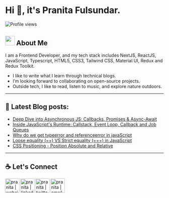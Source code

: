 # Hi 👋, it's Pranita Fulsundar.

![Profile views](https://visitor-badge.laobi.icu/badge?page_id=pranita09.repoName)<br/>

## <img src="https://media.giphy.com/media/ObNTw8Uzwy6KQ/giphy.gif" width="30px">&nbsp;About Me

I am a Frontend Developer, and my tech stack includes NextJS, ReactJS, JavaScript, Typescript, HTML5, CSS3, Tailwind CSS, Material UI, Redux and Redux Toolkit.

* I like to write what I learn through technical blogs.
* I’m looking forward to collaborating on open-source projects.
* Outside tech, I like to read, listen to music, and explore nature outdoors.

---

## 📕 Latest Blog posts:

- <a href="https://pranita.hashnode.dev/deep-dive-into-asynchronous-js-callbacks-promises-async-await">Deep Dive into Asynchronous JS: Callbacks, Promises & Async-Await</a>
- <a href="https://pranita.hashnode.dev/inside-javascripts-runtime-callstack-event-loop-callback-and-job-queues">Inside JavaScript's Runtime: Callstack, Event Loop, Callback and Job Queues</a>
- <a href="https://pranita.hashnode.dev/why-do-we-get-typeerror-and-referenceerror-in-javascript">Why do we get typeerror and referenceerror in javaScript</a>
- <a href="https://pranita.hashnode.dev/loose-equality-vs-strict-equality">Loose equality (==) VS Strict equality (===) in JavaScript</a>
- <a href="https://pranita.hashnode.dev/css-positioning-position-absolute-and-relative">CSS Positioning - Position Absolute and Relative</a>

<be>

<!-- ---

## 📈 Github Stats:

<div>
  <p align="center">
    <b><em>Now listening to:</em></b> <br/>
    <img src="https://spotify-github-profile.vercel.app/api/view?uid=Bhargavi-hash&cover_image=true&theme=novatorem" alt="Now Listenting to" />
  </p> 
  
  <p align="center">
  <b><em>GitHub Stats:</em></b> <br/>
    <img src="https://github-readme-streak-stats.herokuapp.com/?user=pranita09" alt="GitHub Stats" /> <br/><br/>
  
</div>

 ![My github status](https://github-readme-stats.vercel.app/api?username=pranita09&show_icons=true&include_all_commits=true)
![Top Langs](https://github-readme-stats.vercel.app/api/top-langs/?username=pranita09&layout=compact) 

<br> -->

---

## ☕ Let's Connect

<!-- [![@pranita-fulsundar](https://img.icons8.com/fluency/48/000000/instagram-new.png "@anushkawijegoonawardana97")](https://www.instagram.com/anushkawijegoonawardana97/)
[![@AnushkaWijegoonawardana97](https://img.icons8.com/fluency/48/000000/facebook.png "@AnushkaWijegoonawardana97")](https://www.facebook.com/AnushkaWijegoonawardana97)
[![@anushkawijegoonawardana97](https://img.icons8.com/fluency/48/000000/linkedin.png "@anushkawijegoonawardana97")](https://www.linkedin.com/in/anushkawijegoonawardana97/) ![@anushka_wije](https://img.icons8.com/fluency/48/000000/twitter-squared.png "@anushka_wije")](https://twitter.com/anushka_wije)
[![@0711971313](https://img.icons8.com/fluency/48/000000/phone-disconnected.png "@0711971313")](tel:0711971313)
[![@anushkaduwolka123@gmail.com](https://img.icons8.com/fluency/48/000000/apple-mail.png "@anushkaduwolka123@gmail.com")](anushkaduwolka123@gmail.com) -->

[<img align="left" alt="pranita | website" width="45px" src="https://img.icons8.com/cotton/256/website.png" />][website]
[<img align="left" alt="pranita | linkedin" width="45px" src="https://img.icons8.com/fluency/48/000000/linkedin.png" />][linkedin]
[<img align="left" alt="pranita | twitter" width="45px" src="https://img.icons8.com/fluency/48/000000/twitter-squared.png" />][twitter]
[<img align="left" alt="pranita | email" width="45px" src="https://img.icons8.com/fluency/48/000000/apple-mail.png" />](pfulsundar8@gmail.com)

<br>

[website]: https://pranita-fulsundar-v1.netlify.app/
[linkedin]: https://www.linkedin.com/in/pranita-fulsundar-8952711a6/
[twitter]: https://twitter.com/pranita0709
[gmail]: pfulsundar8@gmail.com

<!-- Refer to this video to make updates in the future: https://www.youtube.com/watch?v=ECuqb5Tv9qI&ab_channel=codeSTACKr
Also, workflow is not working, Added the blogs manually-->

